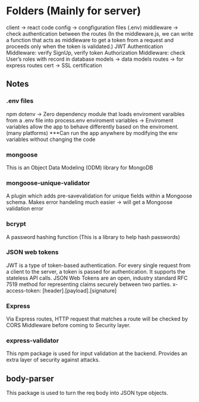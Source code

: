 # Folders (Mainly for server)
client -> react code
config -> congfiguration files (.env)
middleware -> check authentication between the routes (In the middleware.js, we can write a function that acts as     middleware to get a token from a request and proceeds only when the token is validated.)
        JWT Authentication Middleware: verify SignUp, verify token
    Authorization Middleware: check User’s roles with record in database
models -> data models
routes -> for express routes
cert -> SSL certification

## Notes

### .env files
npm dotenv -> Zero dependency module that loads enviroment varaibles from a .env file into process.env
enviroment variables -> Enviroment variables allow the app to behave differently based on the enviroment. (many platforms)
***Can run the app anywhere by modifying the env variables without changing the code

### mongoose
This is an Object Data Modeling (ODM) library for MongoDB

### mongoose-unique-validator
A plugin which adds pre-savevalidation for unique fields within a Mongoose schema.
Makes error handeling much easier -> will get a Mongoose validation error

### bcrypt
A password hashing function
(This is a library to help hash passwords)

### JSON web tokens
JWT is a type of token-based authentication. For every single request from a client to the server, a token is passed for authentication. It supports the stateless API calls.
JSON Web Tokens are an open, industry standard RFC 7519 method for representing claims securely between two parties.
x-access-token: [header].[payload].[signature]

### Express
Via Express routes, HTTP request that matches a route will be checked by CORS Middleware before coming to Security layer.

### express-validator
This npm package is used for input validation at the backend.
Provides an extra layer of security against attacks.

## body-parser
This package is used to turn the req body into JSON type objects.

